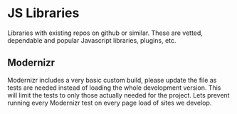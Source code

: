 # JS Libraries

Libraries with existing repos on github or similar. These are vetted, dependable and popular Javascript libraries, plugins, etc.

## Modernizr

Modernizr includes a very basic custom build, please update the file as tests are needed instead of loading the whole development version. This will limit the tests to only those actually needed for the project. Lets prevent running every Modernizr test on every page load of sites we develop.
